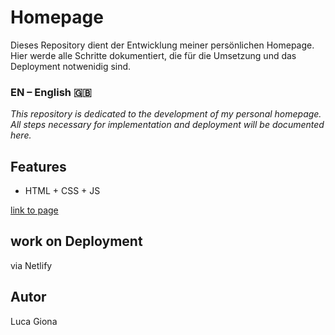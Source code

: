 # Homepage

Dieses Repository dient der Entwicklung meiner persönlichen Homepage.  
Hier werde alle Schritte dokumentiert, die für die Umsetzung und das Deployment notwenidig sind.

### EN – English 🇬🇧


*This repository is dedicated to the development of my personal homepage.  
All steps necessary for implementation and deployment will be documented here.*

## Features
- HTML + CSS + JS
  
[link to page](https://lucagionahomepage.netlify.app/)

## work on Deployment 
 via Netlify


## Autor

Luca Giona 